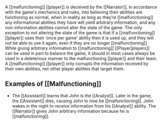 A [[malfunctioning]] [[player]] is deceived by the [[Narrator]], in accordance with the game's mechanics and rules, into believing their abilities are functioning as normal, when in reality as long as they’re [[malfunctioning]] any informational abilities they have will yield arbitrary information, and any non-information abilities cannot alter the state of the game. The only exception to not altering the state of the game is that if a [[malfunctioning]] [[player]] uses their ‘once per game’ ability then it is used up, and they will not be able to use it again, even if they are no longer [[malfunctioning]].
While giving arbitrary information to [[malfunctioning]] [[Player|players]] can be used in part to balance the game, it should in most cases always be used in a deleterious manner to the malfunctioning [[player]] and their team.
A [[malfunctioning]] [[player]] only corrupts the information received by their own abilities, not other player abilities that target them.

## Examples of [[Malfunctioning]]
- The [[Assistant]] learns that John is the [[Analyst]]. Later in the game, the [[Assistant]] dies, causing John to now be [[malfunctioning]]. John wakes in the night to receive information from his [[Analyst]] ability. The [[Narrator]] gives John arbitrary information because he is [[malfunctioning]].